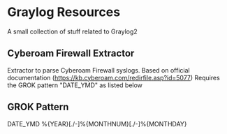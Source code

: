 # Graylog Resources
A small collection of stuff related to Graylog2

## Cyberoam Firewall Extractor
Extractor to parse Cyberoam Firewall syslogs. Based on official documentation (https://kb.cyberoam.com/redirfile.asp?id=5077)
Requires the GROK pattern "DATE_YMD" as listed below

## GROK Pattern
DATE_YMD
    %{YEAR}[./-]%{MONTHNUM}[./-]%{MONTHDAY}
